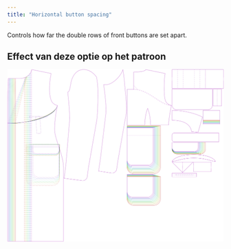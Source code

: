 ```yaml
---
title: "Horizontal button spacing"
---
```


Controls how far the double rows of front buttons are set apart.

## Effect van deze optie op het patroon

![This image shows the effect of this option by superimposing several variants that have a different value for this option](carlton_buttonspacinghorizontal_sample.svg "Effect of this option on the pattern")
